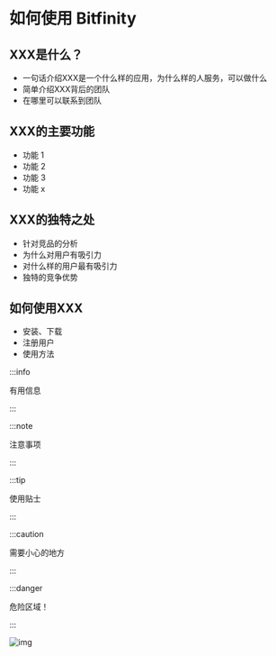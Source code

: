 # 如何使用 Bitfinity

## XXX是什么？

- 一句话介绍XXX是一个什么样的应用，为什么样的人服务，可以做什么
- 简单介绍XXX背后的团队
- 在哪里可以联系到团队

## XXX的主要功能

- 功能 1
- 功能 2
- 功能 3
- 功能 x

## XXX的独特之处

- 针对竞品的分析
- 为什么对用户有吸引力
- 对什么样的用户最有吸引力
- 独特的竞争优势

## 如何使用XXX

- 安装、下载
- 注册用户
- 使用方法

:::info

有用信息

:::

:::note

注意事项

:::

:::tip

使用贴士

:::

:::caution

需要小心的地方

:::

:::danger

危险区域！

:::



![img](@site/static/img/coming_soon.png)
